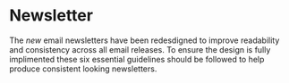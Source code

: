 # Newsletter

The *new* email newsletters have been redesdigned to improve readability and consistency across all email releases. To ensure the design is fully implimented these six essential guidelines should be followed to help produce consistent looking newsletters.


